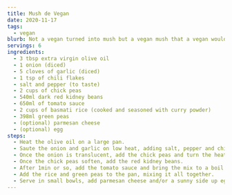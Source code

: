```yaml
---
title: Mush de Vegan
date: 2020-11-17
tags:
  - vegan
blurb: Not a vegan turned into mush but a vegan mush that a vegan would approve of.
servings: 6
ingredients:
  - 3 tbsp extra virgin olive oil
  - 1 onion (diced)
  - 5 cloves of garlic (diced)
  - 1 tsp of chili flakes
  - salt and pepper (to taste)
  - 2 cups of chick peas
  - 540ml dark red kidney beans
  - 650ml of tomato sauce
  - 2 cups of basmati rice (cooked and seasoned with curry powder)
  - 398ml green peas
  - (optional) parmesan cheese
  - (optional) egg
steps:
  - Heat the olive oil on a large pan.
  - Saute the onion and garlic on low heat, adding salt, pepper and chili flakes to taste.
  - Once the onion is translucent, add the chick peas and turn the heat up to high.
  - Once the chick peas soften, add the red kidney beans.
  - After 1min or so, add the tomato sauce and bring the mix to a boil and simmer.
  - Add the rice and green peas to the pan, mixing it all together.
  - Serve in small bowls, add parmesan cheese and/or a sunny side up egg on top for a little extra flavor.
---
```

